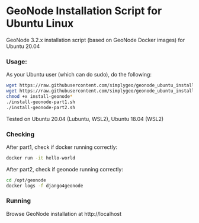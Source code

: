 # GeoNode Installation Script for Ubuntu Linux
GeoNode 3.2.x installation script (based on GeoNode Docker images) for Ubuntu 20.04

### Usage:
As your Ubuntu user (which can do sudo), do the following:
``` bash
wget https://raw.githubusercontent.com/simplygeo/geonode_ubuntu_installation/main/install-geonode-part1.sh
wget https://raw.githubusercontent.com/simplygeo/geonode_ubuntu_installation/main/install-geonode-part2.sh
chmod +x install-geonode*
./install-geonode-part1.sh
./install-geonode-part2.sh
```

Tested on Ubuntu 20.04 (Lubuntu, WSL2), Ubuntu 18.04 (WSL2)

### Checking
After part1, check if docker running correctly:
``` bash
docker run -it hello-world
```

After part2, check if geonode running correctly:
``` bash
cd /opt/geonode
docker logs -f django4geonode
```


### Running
Browse GeoNode installation at http://localhost
